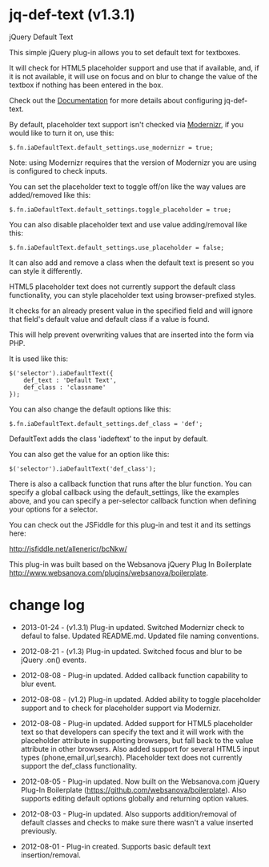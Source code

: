 jq-def-text (v1.3.1)
==================

jQuery Default Text

This simple jQuery plug-in allows you to set default text for textboxes.

It will check for HTML5 placeholder support and use that if available, and, if it is not available, it will use on focus and on blur to change the value of the textbox if nothing has been entered in the box.

Check out the [Documentation](https://github.com/ericrallen/jq-def-text/wiki) for more details about configuring jq-def-text.

By default, placeholder text support isn't checked via [Modernizr](http://modernizr.com/), if you would like to turn it on, use this:

	$.fn.iaDefaultText.default_settings.use_modernizr = true;
	
Note: using Modernizr requires that the version of Modernizr you are using is configured to check inputs.

You can set the placeholder text to toggle off/on like the way values are added/removed like this:

	$.fn.iaDefaultText.default_settings.toggle_placeholder = true;

You can also disable placeholder text and use value adding/removal like this:

	$.fn.iaDefaultText.default_settings.use_placeholder = false;

It can also add and remove a class when the default text is present so you can style it differently.

HTML5 placeholder text does not currently support the default class functionality, you can style placeholder text using browser-prefixed styles.

It checks for an already present value in the specified field and will ignore that field's default value and default class if a value is found.

This will help prevent overwriting values that are inserted into the form via PHP.

It is used like this:

	$('selector').iaDefaultText({
		def_text : 'Default Text',
		def_class : 'classname'
	});

You can also change the default options like this:

	$.fn.iaDefaultText.default_settings.def_class = 'def';

DefaultText adds the class 'iadeftext' to the input by default.

You can also get the value for an option like this:

	$('selector').iaDefaultText('def_class');

There is also a callback function that runs after the blur function. You can specify a global callback using the default_settings, like the examples above, and you can specify a per-selector callback function when defining your options for a selector.

You can check out the JSFiddle for this plug-in and test it and its settings here:

<http://jsfiddle.net/allenericr/bcNkw/>

This plug-in was built based on the Websanova jQuery Plug In Boilerplate <http://www.websanova.com/plugins/websanova/boilerplate>.

change log
==========
 
 - 2013-01-24 - (v1.3.1) Plug-in updated. Switched Modernizr check to defaul to false. Updated README.md. Updated file naming conventions.

 - 2012-08-21 - (v1.3) Plug-in updated. Switched focus and blur to be jQuery .on() events.
 
 - 2012-08-08 - Plug-in updated. Added callback function capability to blur event.

 - 2012-08-08 - (v1.2) Plug-in updated. Added ability to toggle placeholder support and to check for placeholder support via Modernizr.

 - 2012-08-08 - Plug-in updated. Added support for HTML5 placeholder text so that developers can specify the text and it will work with the placeholder attribute in supporting browsers, but fall back to the value attribute in other browsers. Also added support for several HTML5 input types (phone,email,url,search). Placeholder text does not currently support the def_class functionality.

 - 2012-08-05 - Plug-in updated. Now built on the Websanova.com jQuery Plug-In Boilerplate (https://github.com/websanova/boilerplate). Also supports editing default options globally and returning option values.

 - 2012-08-03 - Plug-in updated. Also supports addition/removal of default classes and checks to make sure there wasn't a value inserted previously.

 - 2012-08-01 - Plug-in created. Supports basic default text insertion/removal.
